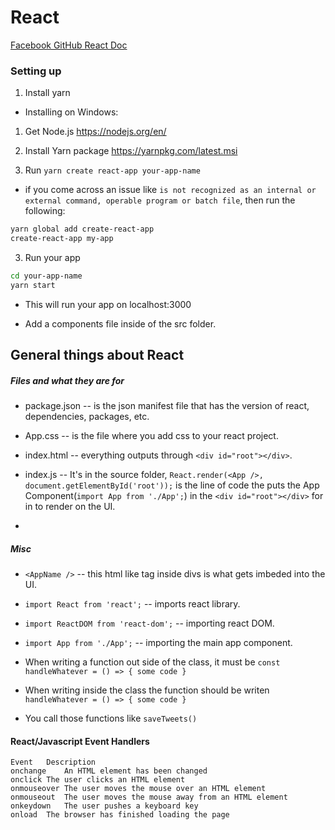 # React
[Facebook GitHub React Doc](https://github.com/facebook/create-react-app)

### Setting up

1. Install yarn
  - Installing on Windows:

  1. Get Node.js
  https://nodejs.org/en/
  2. Install Yarn package
  https://yarnpkg.com/latest.msi

2. Run `yarn create react-app your-app-name`

- if you come across an issue like `is not recognized as an internal or external command, operable program or batch file`, then run the following:

```sh
yarn global add create-react-app
create-react-app my-app
```

3. Run your app

```sh
cd your-app-name
yarn start
```

- This will run your app on localhost:3000

- Add a components file inside of the src folder.

## General things about React
##### Files and what they are for
 - package.json -- is the json manifest file that has the version of react, dependencies, packages, etc.
 - App.css -- is the file where you add css to your react project.
 - index.html -- everything outputs through ```<div id="root"></div>```.
 - index.js -- It's in the source folder, ```React.render(<App />, document.getElementById('root'));``` is the line of code the puts the App Component(```import App from './App';```) in the ``` <div id="root"></div> ``` for in to render on the UI.

- 
##### Misc
- ```<AppName />``` -- this html like tag inside divs is what gets imbeded into the UI.
- ```import React from 'react';``` -- imports react library.

- ```import ReactDOM from 'react-dom';``` -- importing react DOM.
- ```import App from './App';``` -- importing the main app component.

- When writing a function out side of the class, it must be ```const handleWhatever = () => { some code }```
- When writing inside the class the function should be writen ```handleWhatever = () => { some code }```
- You call those functions like ```saveTweets()```

#### React/Javascript Event Handlers
```
Event	Description
onchange	An HTML element has been changed
onclick	The user clicks an HTML element
onmouseover	The user moves the mouse over an HTML element
onmouseout	The user moves the mouse away from an HTML element
onkeydown	The user pushes a keyboard key
onload	The browser has finished loading the page
```
